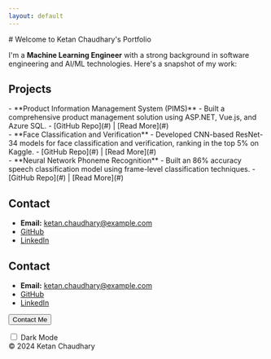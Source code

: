 ```yaml
---
layout: default
---
```


<div class="container">
# Welcome to Ketan Chaudhary's Portfolio

I'm a **Machine Learning Engineer** with a strong background in software engineering and AI/ML technologies. Here's a snapshot of my work:

## Projects
<div class="project">
- **Product Information Management System (PIMS)**
    - Built a comprehensive product management solution using ASP.NET, Vue.js, and Azure SQL.
    - [GitHub Repo](#) | [Read More](#)
</div>

<div class="project">
- **Face Classification and Verification**
    - Developed CNN-based ResNet-34 models for face classification and verification, ranking in the top 5% on Kaggle.
    - [GitHub Repo](#) | [Read More](#)
</div>

<div class="project">
- **Neural Network Phoneme Recognition**
    - Built an 86% accuracy speech classification model using frame-level classification techniques.
    - [GitHub Repo](#) | [Read More](#)
</div>

## Contact
- **Email:** ketan.chaudhary@example.com
- [GitHub](https://github.com/your-username)
- [LinkedIn](https://www.linkedin.com/in/ketan-chaudhary/)

## Contact
- **Email:** ketan.chaudhary@example.com <i class="fas fa-envelope"></i>
- [GitHub](https://github.com/your-username) <i class="fab fa-github"></i>
- [LinkedIn](https://www.linkedin.com/in/ketan-chaudhary/) <i class="fab fa-linkedin"></i>

<button>Contact Me</button>

<div class="theme-switch">
    <label>
        <input type="checkbox">
        <span>Dark Mode</span>
    </label>
</div>

<footer>
    © 2024 Ketan Chaudhary
</footer>
</div>